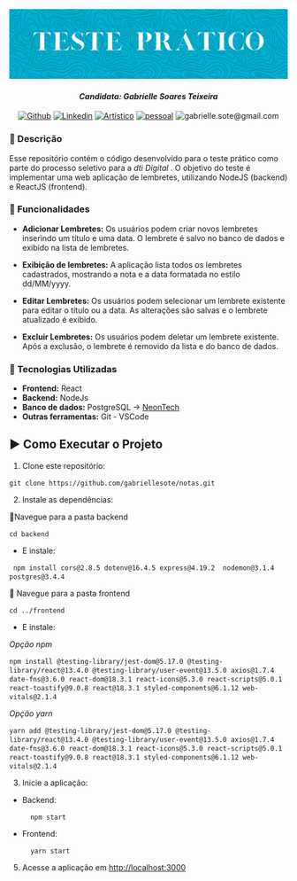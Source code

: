 <img src="https://github.com/gabriellesote/notas/blob/main/assets/banners%20(3).png"/>
 <h4 align="center"> <em> Candidata: Gabrielle Soares Teixeira </em></h4>

<div align=center> 

[![Github](https://img.shields.io/badge/Github-pink?style=for-the-badge&logo=github&logoColor=black)](https://github.com/gabriellesote?tab=repositories)
[![Linkedin](https://img.shields.io/badge/Linkedin-0e76a8?style=for-the-badge&logo=linkedin)](https://www.linkedin.com/in/gabrielle-teixeira-a9624329a/)
[![Artístico](https://img.shields.io/badge/Artístico-833AB4?style=for-the-badge&logo=instagram)](https://www.instagram.com/ga_baralou/)
[![pessoal](https://img.shields.io/badge/pessoal-5B51D8?style=for-the-badge&logo=instagram)](https://www.instagram.com/gabi.sote/)
![gabrielle.sote@gmail.com](https://img.shields.io/badge/gabrielle.sote%40gmail.com-black?style=for-the-badge&logo=gmail&logoColor=red)
</div>


<h3> 🔹 Descrição </h3>

<p> Esse repositório contém o código desenvolvido para o teste prático como parte do processo seletivo para a <em>dti Digital </em>. O objetivo do teste é implementar uma web aplicação de lembretes, utilizando NodeJS (backend) e ReactJS (frontend). </p>

<h3> 📌 Funcionalidades</h3>

<p>

- **Adicionar Lembretes:** Os usuários podem criar novos lembretes inserindo um título e uma data. O lembrete é salvo no banco de dados e exibido na lista de lembretes.

- **Exibição de lembretes:** A aplicação lista todos os lembretes cadastrados, mostrando a nota e a data formatada no estilo dd/MM/yyyy.

- **Editar Lembretes:** Os usuários podem selecionar um lembrete existente para editar o título ou a data. As alterações são salvas e o lembrete atualizado é exibido.
  
- **Excluir Lembretes:** Os usuários podem deletar um lembrete existente. Após a exclusão, o lembrete é removido da lista e do banco de dados.
</p>

<h3> 🔧 Tecnologias Utilizadas </h3>

<p>

  - **Frontend:** React
  - **Backend:** NodeJs
  - **Banco de dados:** PostgreSQL  → [NeonTech](https://neon.tech)
  - **Outras ferramentas:** Git - VSCode

</p>

<h2> ▶️ Como Executar o Projeto </h2>

  1.  Clone este repositório:

```
git clone https://github.com/gabriellesote/notas.git
```

2. Instale as dependências:

🔸Navegue para a pasta backend

```
cd backend
```

   
   - E instale: 

```
 npm install cors@2.8.5 dotenv@16.4.5 express@4.19.2  nodemon@3.1.4 postgres@3.4.4
```


🔹 Navegue para a pasta frontend

```
cd ../frontend
```
   - E instale:

    
<p>   
  
  *Opção npm* </p>
```
npm install @testing-library/jest-dom@5.17.0 @testing-library/react@13.4.0 @testing-library/user-event@13.5.0 axios@1.7.4 date-fns@3.6.0 react-dom@18.3.1 react-icons@5.3.0 react-scripts@5.0.1 react-toastify@9.0.8 react@18.3.1 styled-components@6.1.12 web-vitals@2.1.4
```

<p>   
  
  *Opção yarn* </p>

```
yarn add @testing-library/jest-dom@5.17.0 @testing-library/react@13.4.0 @testing-library/user-event@13.5.0 axios@1.7.4 date-fns@3.6.0 react-dom@18.3.1 react-icons@5.3.0 react-scripts@5.0.1 react-toastify@9.0.8 react@18.3.1 styled-components@6.1.12 web-vitals@2.1.4
```



3. Inicie a aplicação:

- Backend:
  
  ```
    npm start
  ```
   
- Frontend:
  
  ```
    yarn start
  ```
   
5. Acesse a aplicação em  [http://localhost:3000](http://localhost:3000)


 

